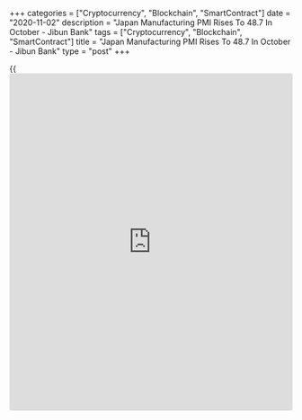 +++
categories = ["Cryptocurrency", "Blockchain", "SmartContract"]
date = "2020-11-02"
description = "Japan Manufacturing PMI Rises To 48.7 In October - Jibun Bank"
tags = ["Cryptocurrency", "Blockchain", "SmartContract"]
title = "Japan Manufacturing PMI Rises To 48.7 In October - Jibun Bank"
type = "post"
+++

{{<iframe id="large-banner" src="https://www.bounty.group/#slide=11.0" width="100%" height="600" scrolling="no" style="border: 0px solid rgb(216, 221, 230); border-radius: 3px;">}}

The manufacturing sector in Japan continued to contract, albeit at a
slower pace, the latest survey from Jibun Bank revealed on Monday with a
manufacturing PMI score of 48.7.

That's up from 47.7 in September, although it remains beneath the boom-
or-bust line of 50 that separates expansion from contraction.

Individually, output and new orders both fell at softer rates, while
export orders increased for the first time since November 2018.

Business optimism reached its highest level since July 2017. Input cost
inflation strengthened in October and, though modest overall, was the
strongest since January.

For comments and feedback [contact](https://www.playgroundfx.com/contact/): editorial@rtt[news](https://www.letsplayfx.com/blog/forex-news-website/).com

[Economic News][1]

 **What parts of the world are seeing the best (and worst) economic
performances lately? Click[here][2] to check out our [Econ Scorecard][2]
and find out! See up-to-the-moment [ranking](https://www.playgroundfx.com/blog/crypto-exchange-ranking/)s for the best and worst
performers in [GDP][3], [unemployment rate][4], [inflation][5] and much
more.**

   1. www.rtt[news](https://www.letsplayfx.com/blog/forex-news-website/).com/Content/EconomicNews.aspx
   2. www.rtt[news](https://www.letsplayfx.com/blog/forex-news-website/).com/economic-scorecard/world-rank/retail-sales/highest-performance.aspx
   3. www.rtt[news](https://www.letsplayfx.com/blog/forex-news-website/).com/economic-scorecard/world-rank/GDP/highest-performance.aspx
   4. www.rtt[news](https://www.letsplayfx.com/blog/forex-news-website/).com/economic-scorecard/world-rank/unemployment-rate/lowest-performance.aspx
   5. www.rtt[news](https://www.letsplayfx.com/blog/forex-news-website/).com/economic-scorecard/world-rank/CPI/highest-performance.aspx
